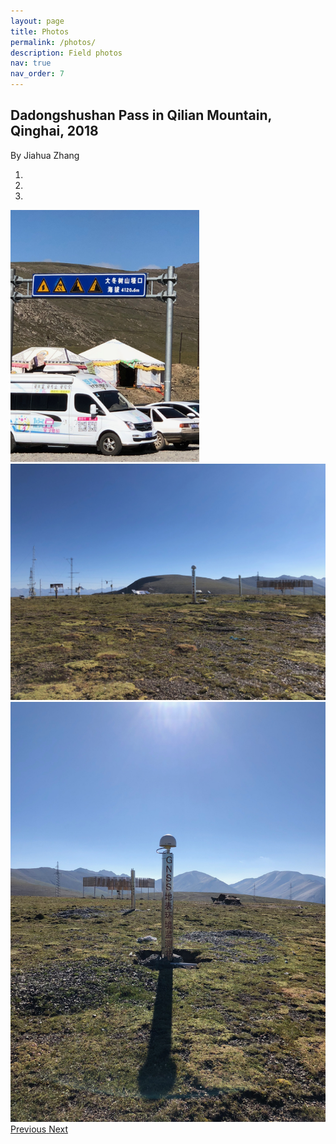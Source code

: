 ```yaml
---
layout: page
title: Photos
permalink: /photos/
description: Field photos
nav: true
nav_order: 7
---
```

## Dadongshushan Pass in Qilian Mountain, Qinghai, 2018
By Jiahua Zhang
<div id="carousel" class="carousel slide" data-ride="carousel" data-interval="8000">
  <ol class="carousel-indicators">
    <li data-target="#carousel" data-slide-to="0" class="active"></li>
    <li data-target="#carousel" data-slide-to="1"></li>
    <li data-target="#carousel" data-slide-to="2"></li>
  </ol>
  
  <div class="carousel-inner">
    <div class="carousel-item active">
      <img class="d-block" src="/assets/img/field/Jiahua1.jpg" alt="Slide 1" style="width:60%; margin:0 auto;">
    </div>
    <div class="carousel-item">
      <img class="d-block w-100" src="/assets/img/field/Jiahua2.jpg" alt="Slide 2">
    </div>
    <div class="carousel-item">
      <img class="d-block w-100" src="/assets/img/field/Jiahua3.jpg" alt="Slide 3">
    </div>
  </div>
  
  <a class="carousel-control-prev" href="#carousel" role="button" data-slide="prev">
    <span class="carousel-control-prev-icon" aria-hidden="true"></span>
    <span class="sr-only">Previous</span>
  </a>
  <a class="carousel-control-next" href="#carousel" role="button" data-slide="next">
    <span class="carousel-control-next-icon" aria-hidden="true"></span>
    <span class="sr-only">Next</span>
  </a>
</div>

